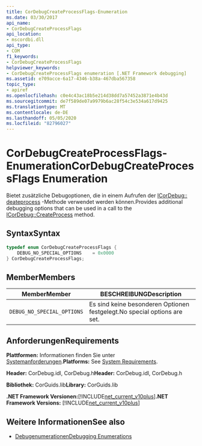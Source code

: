 ```yaml
---
title: CorDebugCreateProcessFlags-Enumeration
ms.date: 03/30/2017
api_name:
- CorDebugCreateProcessFlags
api_location:
- mscordbi.dll
api_type:
- COM
f1_keywords:
- CorDebugCreateProcessFlags
helpviewer_keywords:
- CorDebugCreateProcessFlags enumeration [.NET Framework debugging]
ms.assetid: e709acce-6a17-4346-b38a-467dba567358
topic_type:
- apiref
ms.openlocfilehash: c0e4c43ac18b5e214d38dd7a57452a3871e4b43d
ms.sourcegitcommit: de7f589de07a9979b6ac28f54c3e534a617d9425
ms.translationtype: MT
ms.contentlocale: de-DE
ms.lasthandoff: 05/05/2020
ms.locfileid: "82796027"
---
```

# <a name="cordebugcreateprocessflags-enumeration"></a><span data-ttu-id="f781d-102">CorDebugCreateProcessFlags-Enumeration</span><span class="sxs-lookup"><span data-stu-id="f781d-102">CorDebugCreateProcessFlags Enumeration</span></span>
<span data-ttu-id="f781d-103">Bietet zusätzliche Debugoptionen, die in einem Aufrufen der [ICorDebug:: deateprocess](icordebug-createprocess-method.md) -Methode verwendet werden können.</span><span class="sxs-lookup"><span data-stu-id="f781d-103">Provides additional debugging options that can be used in a call to the [ICorDebug::CreateProcess](icordebug-createprocess-method.md) method.</span></span>  
  
## <a name="syntax"></a><span data-ttu-id="f781d-104">Syntax</span><span class="sxs-lookup"><span data-stu-id="f781d-104">Syntax</span></span>  
  
```cpp  
typedef enum CorDebugCreateProcessFlags {  
    DEBUG_NO_SPECIAL_OPTIONS    = 0x0000  
} CorDebugCreateProcessFlags;  
```  
  
## <a name="members"></a><span data-ttu-id="f781d-105">Member</span><span class="sxs-lookup"><span data-stu-id="f781d-105">Members</span></span>  
  
|<span data-ttu-id="f781d-106">Member</span><span class="sxs-lookup"><span data-stu-id="f781d-106">Member</span></span>|<span data-ttu-id="f781d-107">BESCHREIBUNG</span><span class="sxs-lookup"><span data-stu-id="f781d-107">Description</span></span>|  
|------------|-----------------|  
|`DEBUG_NO_SPECIAL_OPTIONS`|<span data-ttu-id="f781d-108">Es sind keine besonderen Optionen festgelegt.</span><span class="sxs-lookup"><span data-stu-id="f781d-108">No special options are set.</span></span>|  
  
## <a name="requirements"></a><span data-ttu-id="f781d-109">Anforderungen</span><span class="sxs-lookup"><span data-stu-id="f781d-109">Requirements</span></span>  
 <span data-ttu-id="f781d-110">**Plattformen:** Informationen finden Sie unter [Systemanforderungen](../../get-started/system-requirements.md).</span><span class="sxs-lookup"><span data-stu-id="f781d-110">**Platforms:** See [System Requirements](../../get-started/system-requirements.md).</span></span>  
  
 <span data-ttu-id="f781d-111">**Header:** CorDebug.idl, CorDebug.h</span><span class="sxs-lookup"><span data-stu-id="f781d-111">**Header:** CorDebug.idl, CorDebug.h</span></span>  
  
 <span data-ttu-id="f781d-112">**Bibliothek:** CorGuids.lib</span><span class="sxs-lookup"><span data-stu-id="f781d-112">**Library:** CorGuids.lib</span></span>  
  
 <span data-ttu-id="f781d-113">**.NET Framework Versionen:**[!INCLUDE[net_current_v10plus](../../../../includes/net-current-v10plus-md.md)]</span><span class="sxs-lookup"><span data-stu-id="f781d-113">**.NET Framework Versions:** [!INCLUDE[net_current_v10plus](../../../../includes/net-current-v10plus-md.md)]</span></span>  
  
## <a name="see-also"></a><span data-ttu-id="f781d-114">Weitere Informationen</span><span class="sxs-lookup"><span data-stu-id="f781d-114">See also</span></span>

- [<span data-ttu-id="f781d-115">Debugenumerationen</span><span class="sxs-lookup"><span data-stu-id="f781d-115">Debugging Enumerations</span></span>](debugging-enumerations.md)
